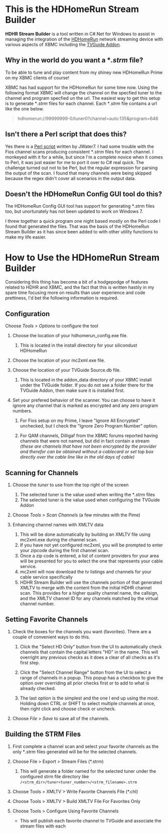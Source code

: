 # This is the HDHomeRun Stream Builder #

**HDHR Stream Builder** is a tool written in C#.Net for Windows to assist in managing the integration of the [HDHomeRun](http://www.silicondust.com/products/hdhomerun/atsc/) network streaming device with various aspects of XBMC including the [TVGuide Addon](http://forum.xbmc.org/showthread.php?tid=120377).

## Why in the world do you want a **.strm* file? ##

To be able to tune and play content from my shiney new HDHomeRun Prime on my XBMC clients of course!

XBMC has had support for the HDHomeRun for some time now. Using the following format XBMC will change the channel on the specfied tuner to the channel and program specfied un the url. The easiest way to get this setup is to generate **.strm* files for each channel. Each **.strm* file contains a url like the one below.

> hdhomerun://99999999-0/tuner0?channel=auto:135&program=646

## Isn't there a Perl script that does this? ##

Yes there is a [Perl script](http://code.google.com/p/hdhr-mkchan/) written by JWater7. I had some trouble with the Fios channel scans producing consistent **.strm* files for each channel. I monkeyed with it for a while, but since I'm a complete novice when it comes to Perl, it was just easier for me to port it over to C# real quick. The challenge turned out not to be Perl, but the regular expression for parsing the output of the scan. I found that many channels were being skipped because the regex didn't cover all scenarios in the output data.

## Doesn't the HDHomeRun Config GUI tool do this? ##

The HDHomeRun Config GUI tool has support for generating **.strm* files too, but unortunately has not been updated to work on Windows 7.

I threw together a quick program one night based mostly on the Perl code I found that generated the files. That was the basis of the HDHomeRun Stream Builder as it has since been added to with other utility functions to make my life easier.

# How to Use the HDHomeRun Stream Builder #

Considering this thing has become a bit of a hodgepodge of features related to HDHR and XBMC, and the fact that this is written hastily in my spare time focusing more on results than user experience and code prettiness, I'd bet the following information is required.

## Configuration ##

Choose *Tools > Options* to configure the tool

1. Choose the location of your hdhomerun_config.exe file.

	1. This is located in the install directory for your silicondust HDHomeRun


2. Choose the location of your mc2xml.exe file.

3. Choose the location of your TVGuide Source.db file.

	1. This is located in the addon_data directory of your XBMC install under the TVGuide folder. If you do not see a folder there for the TVGuide Addon, then make sure it is installed first.

4. Set your prefered behavior of the scanner. You can choose to have it ignore any channel that is marked as encrypted and any zero program numbers.

	1. For Fios setup on my Prime, I leave "Ignore All Encrypted" unchecked, but I check the "Ignore Zero Program Number" option.

	2. For QAM channels, Dilligaf from the XBMC forums reported having channels that were not named, but did in fact contain a stream *(these are channels that have not been encrypted by the provider and therefor can be obtained without a cablecard or set top box directly over the cable line like in the old days of cable)*

## Scanning for Channels ##

1. Choose the *tuner* to use from the top right of the screen

	1. The selected tuner is the value used when writing the **.strm* files
	2. The selected tuner is the value used when configuring the TVGuide Addon

2. Choose *Tools > Scan Channels* (a few minutes with the Pime)

3. Enhancing channel names with XMLTV data

	1. This will be done automatically by building an XMLTV file using mc2xml.exe during the channel scan.
	2. If you have not yet configured mc2xml, you will be prompted to enter your zipcode during the first channel scan.
	3. Once a zip code is entered, a list of content providers for your area will be presented for you to select the one that represents your cable service.
	4. mc2xml will now download the tv listings and channels for your cable service specifically
	5. HDHR Stream Builder will use the channels portion of that generated XMLTV to merge with the content from the initial HDHR channel scan. This provides for a higher quality channel name, the callsign, and the XMLTV channel ID for any channels matched by the virtual channel number.

## Setting Favorite Channels ##

1. Check the boxes for the channels you want (favorites). There are a couple of convenient ways to do this.

	1. Click the "Select HD Only" button from the UI to automatically check channels that contain the capital letters "HD" in the name. This will overright any previous checks as it does a clear of all checks as it's first step.

	2. Click the "Select Channel Range" button from the UI to select a range of channels in a popup. This popup has a checkbox to give the option over overriding all prior checks first or to add to what is already checked.

	3. The last option is the simplest and the one I end up using the most. Holding down CTRL or SHIFT to select multiple channels at once, then right click and choose check or uncheck.

2. Choose *File > Save* to save all of the channels.

## Building the STRM Files ##

1. First complete a channel scan and select your favorite channels as the only **.strm* files generated will be for the selected channels.
2. Choose File > Export > Stream Files (*.strm)

	1. This will generate a folder named for the selected tuner under the configured strm file directory like `/<strm_dir>/tuner<tuner_number>/<strm_filename>.strm`

7. Choose Tools > XMLTV > Write Favorite Channels File (*.chl)
8. Choose Tools > XMLTV > Build XMLTV File For Favorites Only
9. Choose Tools > Configure Using Favorite Channels

	- This will publish each favorite channel to TVGuide and associate the stream files with each
